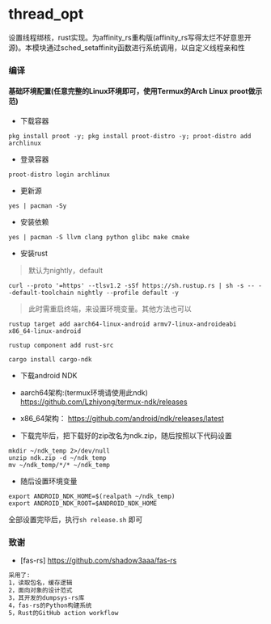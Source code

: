 # thread_opt
设置线程绑核，rust实现。为affinity_rs重构版(affinity_rs写得太烂不好意思开源)。本模块通过sched_setaffinity函数进行系统调用，以自定义线程亲和性
### 编译
#### 基础环境配置(任意完整的Linux环境即可，使用Termux的Arch Linux proot做示范)
- 下载容器
```shell
pkg install proot -y; pkg install proot-distro -y; proot-distro add archlinux
```

- 登录容器

```shell
proot-distro login archlinux
```

- 更新源

```shell
yes | pacman -Sy
```

- 安装依赖
```shell
yes | pacman -S llvm clang python glibc make cmake
```

- 安装rust
> 默认为nightly，default

```shell
curl --proto '=https' --tlsv1.2 -sSf https://sh.rustup.rs | sh -s -- --default-toolchain nightly --profile default -y
```
> 此时需重启终端，来设置环境变量。其他方法也可以

```shell
rustup target add aarch64-linux-android armv7-linux-androideabi x86_64-linux-android

rustup component add rust-src

cargo install cargo-ndk
```

- 下载android NDK
- aarch64架构:(termux环境请使用此ndk)
  https://github.com/Lzhiyong/termux-ndk/releases

- x86_64架构：
  https://github.com/android/ndk/releases/latest

- 下载完毕后，把下载好的zip改名为ndk.zip，随后按照以下代码设置
```shell
mkdir ~/ndk_temp 2>/dev/null
unzip ndk.zip -d ~/ndk_temp
mv ~/ndk_temp/*/* ~/ndk_temp
```
- 随后设置环境变量
```shell
export ANDROID_NDK_HOME=$(realpath ~/ndk_temp)
export ANDROID_NDK_ROOT=$ANDROID_NDK_HOME
```
全部设置完毕后，执行`sh release.sh` 即可

### 致谢
- [fas-rs] https://github.com/shadow3aaa/fas-rs
```txt
采用了: 
1，读取包名，缓存逻辑
2，面向对象的设计范式
3，其开发的dumpsys-rs库
4，fas-rs的Python构建系统
5，Rust的GitHub action workflow
```
